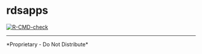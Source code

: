 # rdsapps 

<!-- badges: start -->

[![R-CMD-check](https://github.com/r-data-science/rdsapps/actions/workflows/R-CMD-check.yaml/badge.svg)](https://github.com/r-data-science/rdsapps/actions/workflows/R-CMD-check.yaml)
<!-- badges: end -->

------------------------------------------------------------------------

\*Proprietary - Do Not Distribute\*
